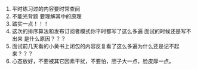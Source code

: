 1. 平时练习过的内容要时常查阅
2. 不能光背题 要理解其中的原理
3. 踏实一点！！！
4. 这次的排序算法和发布订阅者模式你平时都写了这么多遍 面试的时候还是写不出来 是什么原因？？？
5. 面试前几天看的小黄书上闭包的内容反复看了这么多遍为什么还是记不起来？？？
6. 心态放好，不要被其它因素干扰，不要怕，胆子大一点，脸皮厚一点。